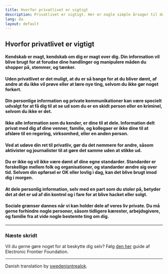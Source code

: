 ```yaml
---
title: Hvorfor privatlivet er vigtigt
description: Privatlivet er vigtigt. Her er nogle simple årsager til det.
lang: da
layout: default
---
```


## Hvorfor privatlivet er vigtigt

#### Kendskab er magt, kendskab om dig er magt over dig. Din information vil blive brugt for at forudse dine handlinger og manipulere måden du shopper på, stemmer, og tænker.

#### Uden privatlivet er det muligt, at du er så bange for at du bliver dømt, af andre at du ikke vil prøve eller at lære nye ting, selvom du ikke gør noget forkert.

#### Din personlige information og private kommunikationer kan være specielt udvalgt for at få dig til at se ud som du er en skidt person eller en kriminel, selvom du ikke er det.

#### Ikke alle information som du kender, er dine til at dele. Information delt privat med dig af dine venner, familie, og kollegaer er ikke dine til at afsløre til en regering, virksomhed, eller en anden person.

#### Ved at udøve din ret til privatliv, gør du det nemmere for andre, såsom aktivister og journalister til at gøre det samme uden at stikke ud.

#### Du er ikke og vil ikke være dømt af dine egne standarder. Standarder er forskellige mellem folk og organisationer, og standarder ændre sig over tid. Selvom din opførsel er OK eller lovlig i dag, kan det blive brugt imod dig i morgen.

#### At dele personlig information, selv med en part som du stoler på, betyder det at det er ud af din kontrol og i fare for at blive hacket eller solgt.

#### Sociale grænser dannes når vi kan holder dele af vores liv private. Du må gerne forhindre nogle personer, såsom tidligere kærester, arbejdsgivere, og familie fra at vide nogle bestemte ting om dig.

-----

### Næste skridt
Vil du gerne gøre noget for at beskytte dig selv? Følg [den her](https://ssd.eff.org) guide af Electronic Frontier Foundation.

-----
Danish translation by [swedenisntrealok](https://www.reddit.com/r/translator/comments/752qcf/english_any_translating_whyprivacymattersorg_a/do33mt9/).
